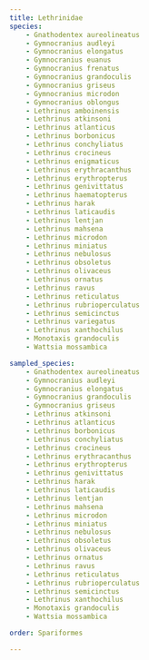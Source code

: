 ```yaml
---
title: Lethrinidae
species:
    - Gnathodentex aureolineatus
    - Gymnocranius audleyi
    - Gymnocranius elongatus
    - Gymnocranius euanus
    - Gymnocranius frenatus
    - Gymnocranius grandoculis
    - Gymnocranius griseus
    - Gymnocranius microdon
    - Gymnocranius oblongus
    - Lethrinus amboinensis
    - Lethrinus atkinsoni
    - Lethrinus atlanticus
    - Lethrinus borbonicus
    - Lethrinus conchyliatus
    - Lethrinus crocineus
    - Lethrinus enigmaticus
    - Lethrinus erythracanthus
    - Lethrinus erythropterus
    - Lethrinus genivittatus
    - Lethrinus haematopterus
    - Lethrinus harak
    - Lethrinus laticaudis
    - Lethrinus lentjan
    - Lethrinus mahsena
    - Lethrinus microdon
    - Lethrinus miniatus
    - Lethrinus nebulosus
    - Lethrinus obsoletus
    - Lethrinus olivaceus
    - Lethrinus ornatus
    - Lethrinus ravus
    - Lethrinus reticulatus
    - Lethrinus rubrioperculatus
    - Lethrinus semicinctus
    - Lethrinus variegatus
    - Lethrinus xanthochilus
    - Monotaxis grandoculis
    - Wattsia mossambica

sampled_species:
    - Gnathodentex aureolineatus
    - Gymnocranius audleyi
    - Gymnocranius elongatus
    - Gymnocranius grandoculis
    - Gymnocranius griseus
    - Lethrinus atkinsoni
    - Lethrinus atlanticus
    - Lethrinus borbonicus
    - Lethrinus conchyliatus
    - Lethrinus crocineus
    - Lethrinus erythracanthus
    - Lethrinus erythropterus
    - Lethrinus genivittatus
    - Lethrinus harak
    - Lethrinus laticaudis
    - Lethrinus lentjan
    - Lethrinus mahsena
    - Lethrinus microdon
    - Lethrinus miniatus
    - Lethrinus nebulosus
    - Lethrinus obsoletus
    - Lethrinus olivaceus
    - Lethrinus ornatus
    - Lethrinus ravus
    - Lethrinus reticulatus
    - Lethrinus rubrioperculatus
    - Lethrinus semicinctus
    - Lethrinus xanthochilus
    - Monotaxis grandoculis
    - Wattsia mossambica

order: Spariformes

---
```

